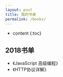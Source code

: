 ```yaml
---
layout: post
title: 我的书单
permalink: /books/
---
```


* content
{:toc}


2018书单
-----------------------------------------------------------------

+ 《JavaScript 高级编程》
+ 《HTTP协议详解》
